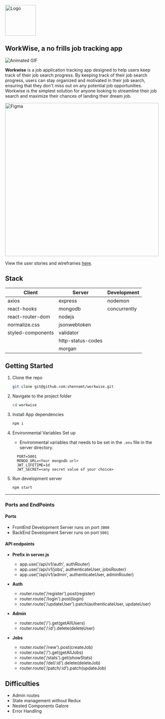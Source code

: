 <img src="https://i.ibb.co/6XmKDdb/Work-Wise-Logo.png" alt="Logo" height="100" >

## WorkWise, a no frills job tracking app

![Animated GIF](https://media2.giphy.com/media/ObV5mVIsPfxzi4Uxv0/giphy.gif)

**Workwise** is a job application tracking app designed to help users keep track of their job search progress. By keeping track of their job search progress, users can stay organized and motivated in their job search, ensuring that they don't miss out on any potential job opportunities. Workwise is the simplest solution for anyone looking to streamline their job search and maximize their chances of landing their dream job.

<img src="https://i.ibb.co/Xjxk3ww/Screenshot-2023-05-13-at-4-49-23-AM.png" alt="Figma" height="500" >

View the user stories and wireframes [here](https://www.figma.com/file/NOynEmeSPyEb8lSKFb7og1/WorkWise?type=whiteboard&node-id=0%3A1&t=qNAvRj5Zv6IuUm4t-1).

## Stack

| Client            | Server            | Development  |
| ----------------- | ----------------- | ------------ |
| axios             | express           | nodemon      |
| react-hooks       | mongodb           | concurrently |
| react-router-dom  | nodejs            |              |
| normalize.css     | jsonwebtoken      |              |
| styled-components | validator         |              |
|                   | http-status-codes |              |
|                   | morgan            |              |

## Getting Started

1. Clone the repo

    ```sh
    git clone git@github.com:shennamt/workwise.git
    ```

2. Navigate to the project folder

    ```sh
    cd workwise
    ```

3. Install App dependencies

    ```bash
    npm i
    ```

4. Environmental Variables Set up

    - Environmental variables that needs to be set in the `.env` file in the server directory.

    ```
      PORT=5001
      MONGO_URL=<Your mongodb url>
      JWT_LIFETIME=1d
      JWT_SECRET=<any secret value of your choice>
    ```

5. Run development server

    ```sh
    npm start
    ```

---

### Ports and EndPoints

#### Ports

-   FrontEnd Development Server runs on port `3000`
-   BackEnd Development Server runs on port `5001`

#### API endpoints

-   **Prefix in server.js**

    -   app.use('/api/v1/auth', authRouter)
    -   app.use('/api/v1/jobs', authenticateUser, jobsRouter)
    -   app.use('/api/v1/admin', authenticateUser, adminRouter)

-   **Auth**

    -   router.route('/register').post(register)
    -   router.route('/login').post(login)
    -   router.route('/updateUser').patch(authenticateUser, updateUser)

-   **Admin**

    -   router.route('/').get(getAllUsers)
    -   router.route('/:id').delete(deleteUser)

-   **Jobs**
    -   router.route('/new').post(createJob)
    -   router.route('/').get(getAllJobs)
    -   router.route('/stats').get(showStats)
    -   router.route('/del/:id').delete(deleteJob)
    -   router.route('/patch/:id').patch(updateJob)

## Difficulties

-   Admin routes
-   State management without Redux
-   Nested Components Galore
-   Error Handling
